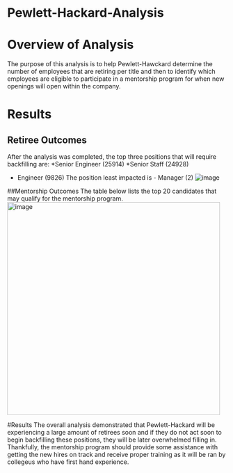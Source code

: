 # Pewlett-Hackard-Analysis
# Overview of Analysis
The purpose of this analysis is to help Pewlett-Hawckard determine the number of employees that are retiring per title and then to identify which employees are eligible to participate in a mentorship program for when new openings will open within the company.
# Results
## Retiree Outcomes
After the analysis was completed, the top three positions that will require backfilling are:
*Senior Engineer (25914)
*Senior Staff (24928)
* Engineer (9826)
The position least impacted is - Manager (2)
![image](https://user-images.githubusercontent.com/113739316/213759464-dab7e95c-55ef-4872-949c-eae4d7bcc5ca.png)

##Mentorship Outcomes
The table below lists the top 20 candidates that may qualify for the mentorship program.
<img width="489" alt="image" src="https://user-images.githubusercontent.com/113739316/213760825-594caba7-9b5f-47cf-8205-e225f27c3059.png">

#Results
The overall analysis demonstrated that Pewlett-Hackard will be experiencing a large amount of retirees soon and if they do not act soon to begin backfilling these positions, they will be later overwhelmed filling in. Thankfully, the mentorship program should provide some assistance with getting the new hires on track and receive proper training as it will be ran by collegeus who have first hand experience. 
